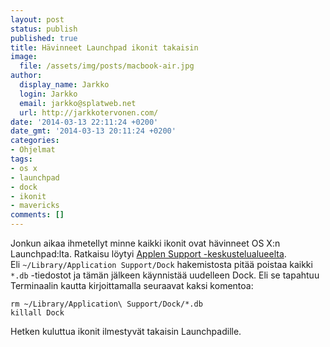 ```yaml
---
layout: post
status: publish
published: true
title: Hävinneet Launchpad ikonit takaisin
image:
  file: /assets/img/posts/macbook-air.jpg
author:
  display_name: Jarkko
  login: Jarkko
  email: jarkko@splatweb.net
  url: http://jarkkotervonen.com/
date: '2014-03-13 22:11:24 +0200'
date_gmt: '2014-03-13 20:11:24 +0200'
categories:
- Ohjelmat
tags:
- os x
- launchpad
- dock
- ikonit
- mavericks
comments: []
---
```

Jonkun aikaa ihmetellyt minne kaikki ikonit ovat hävinneet OS X:n Launchpad:lta. Ratkaisu löytyi [Applen Support -keskustelualueelta](https://discussions.apple.com/thread/5476991). Eli ``~/Library/Application Support/Dock`` hakemistosta pitää poistaa kaikki `*.db` -tiedostot ja tämän jälkeen käynnistää uudelleen Dock. Eli se tapahtuu Terminaalin kautta kirjoittamalla seuraavat kaksi komentoa:

```
rm ~/Library/Application\ Support/Dock/*.db
killall Dock
```

Hetken kuluttua ikonit ilmestyvät takaisin Launchpadille.
